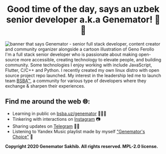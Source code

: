<p align="center">
    <h1 align="center">Good time of the day, says an uzbek senior developer a.k.a Genemator! 🖤🏴</h1>
</p>

<img src="https://github.com/genemators/genemators/raw/master/public/banner.png" alt="banner that says Genemator - senior full stack developer, content creator and community organizer alongside a cartoon illustration of Geno Ferollo">
I'm a full stack senior developer who is passionate about making open-source more accessible, creating technology to elevate people, and building community. Some technologies I enjoy working with include JavaScript, Flutter, C/C++ and Python. I recently created my own linux distro with open source project repo launched.  My interest in the leadership led me to launch team <a href="https://bsba.uz/">BSBA™</a>, a community for various type of developers where they exchange & sharpen their experiences.

## Find me around the web 🌐:

- Learning in public on
  <a href="https://bsba.uz/genemator">bsba.uz/genemator</a> 👨🏻‍💻
- Tinkering with interactions on <a href="https://instagram.com/genemator">
  Instagram</a> 📷
- Sharing updates on <a href="https://www.t.me/genemator">Telegram</a> 🤙🏻
- Listening to Yandex Music playlist made by myself
  <a href="http://link.bsba.uz/music">"Genemator's Choice"</a> 🎵

**Copyright 2020 Genemator Sakhib. All rights reserved. MPL-2.0 license.**
